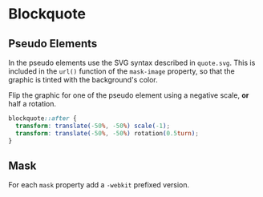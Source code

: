 # Blockquote

## Pseudo Elements

In the pseudo elements use the SVG syntax described in `quote.svg`. This is included in the `url()` function of the `mask-image` property, so that the graphic is tinted with the background's color.

Flip the graphic for one of the pseudo element using a negative scale, **or** half a rotation.

```css
blockquote::after {
  transform: translate(-50%, -50%) scale(-1);
  transform: translate(-50%, -50%) rotation(0.5turn);
}
```

## Mask

For each `mask` property add a `-webkit` prefixed version.
